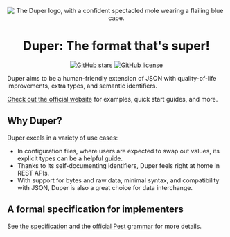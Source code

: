<p align="center">
    <img src="https://duper.dev.br/logos/duper-400.png" alt="The Duper logo, with a confident spectacled mole wearing a flailing blue cape." /> <br>
</p>
<h1 align="center">Duper: The format that's super!</h1>

<p align="center">
    <a href="https://github.com/EpicEric/duper"><img alt="GitHub stars" src="https://img.shields.io/github/stars/EpicEric/duper?style=flat&logo=github&logoColor=white"></a>
    <a href="https://github.com/EpicEric/duper"><img alt="GitHub license" src="https://img.shields.io/github/license/EpicEric/duper"></a>
</p>

Duper aims to be a human-friendly extension of JSON with quality-of-life improvements, extra types, and semantic identifiers.

[Check out the official website](https://duper.dev.br) for examples, quick start guides, and more.

## Why Duper?

Duper excels in a variety of use cases:

- In configuration files, where users are expected to swap out values, its explicit types can be a helpful guide.
- Thanks to its self-documenting identifiers, Duper feels right at home in REST APIs.
- With support for bytes and raw data, minimal syntax, and compatibility with JSON, Duper is also a great choice for data interchange.

## A formal specification for implementers

See [the specification](https://duper.dev.br/spec.html) and the [official Pest grammar](duper/src/grammar.pest) for more details.
